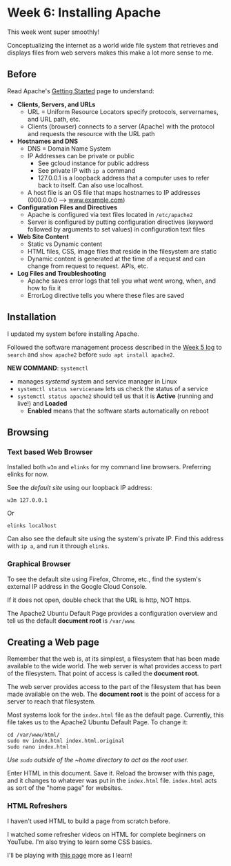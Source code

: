 # Week 6: Installing Apache
This week went super smoothly! 

Conceptualizing the internet as a world wide file system that retrieves and displays files from web servers makes this make a lot more sense to me. 

## Before
Read Apache's [Getting Started](https://httpd.apache.org/docs/2.4/getting-started.html) page to understand:
* __Clients, Servers, and URLs__
	* URL = Uniform Resource Locators specify protocols, servernames, and URL path, etc.
	* Clients (browser) connects to a server (Apache) with the protocol and requests the resource with the URL path
* __Hostnames and DNS__
	* DNS = Domain Name System
	* IP Addresses can be private or public
		* See gcloud instance for public address
		* See private IP with `ip a` command
		* 127.0.0.1 is a loopback address that a computer uses to refer back to itself. Can also use localhost.
	* A host file is an OS file that maps hostnames to IP addresses (000.0.0.0 --> www.example.com)
* __Configuration Files and Directives__
	* Apache is configured via text files located in `/etc/apache2`
	* Server is configured by putting configuration directives (keyword followed by arguments to set values) in configuration text files
* __Web Site Content__
	* Static vs Dynamic content
	* HTML files, CSS, image files that reside in the filesystem are static
	* Dynamic content is generated at the time of a request and can change from request to request. APIs, etc.
* __Log Files and Troubleshooting__
	* Apache saves error logs that tell you what went wrong, when, and how to fix it
	* ErrorLog directive tells you where these files are saved

## Installation
I updated my system before installing Apache.

Followed the software management process described in the [Week 5 log](https://github.com/sbar04/syslib2025/blob/main/logs/W5_manageSoftware_2025-02-09.md) to `search` and `show apache2` before `sudo apt install apache2`. 

__NEW COMMAND__: `systemctl`
* manages _systemd_ system and service manager in Linux
* `systemctl status servicename` lets us check the status of a service
* `systemctl status apache2` should tell us that it is __Active__ (running and live!) and __Loaded__
	* __Enabled__ means that the software starts automatically on reboot

## Browsing
### Text based Web Browser
Installed both `w3m` and `elinks` for my command line browsers. Preferring elinks for now.

See the _default site_ using our loopback IP address:

`w3m 127.0.0.1`

Or

`elinks localhost`

Can also see the default site using the system's private IP. Find this address with `ip a`, and run it through `elinks`.

### Graphical Browser
To see the default site using Firefox, Chrome, etc., find the system's external IP address in the Google Cloud Console.

If it does not open, double check that the URL is http, NOT https.

The Apache2 Ubuntu Default Page provides a configuration overview and tell us the default __document root__ is `/var/www`.

## Creating a Web page
Remember that the web is, at its simplest, a filesystem that has been made available to the wide world. The web server is what provides access to part of the filesystem. That point of access is called the **document root**.

The web server provides access to the part of the filesystem that has been made available on the web. The __document root__ is the point of access for a server to reach that filesystem. 

Most systems look for the `index.html` file as the default page. Currently, this file takes us to the Apache2 Ubuntu Default Page. To change it:
```
cd /var/www/html/
sudo mv index.html index.html.original
sudo nano index.html 
```
*Use `sudo` outside of the ~home directory to act as the root user.*

Enter HTML in this document. Save it. Reload the browser with this page, and it changes to whatever was put in the `index.html` file. `index.html` acts as sort of the "home page" for websites. 

### HTML Refreshers
I haven't used HTML to build a page from scratch before.

I watched some refresher videos on HTML for complete beginners on YouTube. I'm also trying to learn some CSS basics.

I'll be playing with [this page](http://34.173.172.135/index.html) more as I learn!
